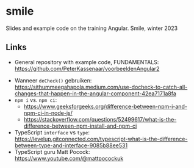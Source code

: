 # smile
Slides and example code on the training Angular. Smile, winter 2023

## Links
- General repository with example code, FUNDAMENTALS: https://github.com/PeterKassenaar/voorbeeldenAngular2
<!-- - General repository with example code, ADVANCED: https://github.com/PeterKassenaar/AngularAdvanced -->
- Wanneer `deCheck()` gebruiken: https://sithummeegahapola.medium.com/use-docheck-to-catch-all-changes-that-happen-in-the-angular-component-42ea7171a8fa
- `npm i` vs. `npm ci`:
  - https://www.geeksforgeeks.org/difference-between-npm-i-and-npm-ci-in-node-js/
  - https://stackoverflow.com/questions/52499617/what-is-the-difference-between-npm-install-and-npm-ci
- TypeScript `interface` vs `type`: https://levelup.gitconnected.com/typescript-what-is-the-difference-between-type-and-interface-9085b88ee531
- TypeScript guru Matt Pocock: https://www.youtube.com/@mattpocockuk

